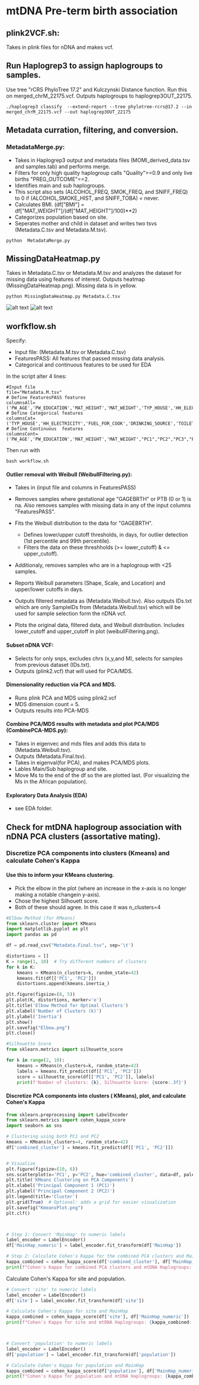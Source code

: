# mtDNA Pre-term birth association


## plink2VCF.sh: 
Takes in plink files for nDNA and makes vcf.

## Run Haplogrep3 to assign haplogroups to samples.

Use tree "rCRS PhyloTree 17.2" and  Kulczynski Distance function. Run this on merged_chrM_22175.vcf. Outputs haplogroups to haplogrep3OUT_22175. 

```
./haplogrep3 classify  --extend-report --tree phylotree-rcrs@17.2 --in merged_chrM_22175.vcf --out haplogrep3OUT_22175
```

## Metadata curration, filtering, and conversion. 
### MetadataMerge.py: 
- Takes in Haplogrep3 output and metadata files (MOMI_derived_data.tsv and samples.tab) and performs merge. 
- Filters for only high quality haplogroup calls "Quality">=0.9 and only live births "PREG_OUTCOME"==2. 
- Identifies main and sub haplogroups. 
- This script also sets (ALCOHOL_FREQ, SMOK_FREQ, and SNIFF_FREQ) to 0 if (ALCOHOL,SMOKE_HIST, and SNIFF_TOBA) = never.
- Calculates BMI. (df["BMI"] = df["MAT_WEIGHT"]/(df["MAT_HEIGHT"]/100)**2)
- Categorizes population based on site. 
- Seperates mother and child in dataset and writes two tsvs (Metadata.C.tsv and Metadata.M.tsv). 
```
python  MetadataMerge.py
```
 
## MissingDataHeatmap.py
Takes in Metadata.C.tsv or Metadata.M.tsv and analyzes the dataset for missing data using features of interest. Outputs heatmap (MissingDataHeatmap.png). Missing data is in yellow. 
```
python MissingDataHeatmap.py Metadata.C.tsv
```
![alt text](https://github.com/jahaltom/mtDNA-Pre-term-birth-association-/blob/main/plots/MissingDataHeatmap.M.png?raw=true)
![alt text](https://github.com/jahaltom/mtDNA-Pre-term-birth-association-/blob/main/plots/MissingDataHeatmap.C.png?raw=true)




## worfkflow.sh
Specify:
- Input file: (Metadata.M.tsv or Metadata.C.tsv)
- FeaturesPASS: All features that passed missing data analysis. 
- Categorical and continuous features to be used for EDA 

In the script alter 4 lines:
```
#Input file
file="Metadata.M.tsv"
# Define FeaturesPASS features
columnsAll=('PW_AGE','PW_EDUCATION','MAT_HEIGHT','MAT_WEIGHT','TYP_HOUSE','HH_ELECTRICITY','FUEL_FOR_COOK','DRINKING_SOURCE','TOILET','WEALTH_INDEX','CHRON_HTN','DIABETES','TB','THYROID','EPILEPSY','BABY_SEX','MainHap','SMOKE_HIST','SMOK_FREQ')
# Define Categorical features
columnsCat=('TYP_HOUSE','HH_ELECTRICITY','FUEL_FOR_COOK','DRINKING_SOURCE','TOILET','WEALTH_INDEX','CHRON_HTN','DIABETES','TB','THYROID','EPILEPSY','BABY_SEX','MainHap','SMOKE_HIST','SMOK_FREQ')
# Define Continuous  features
columnsCont=('PW_AGE','PW_EDUCATION','MAT_HEIGHT','MAT_WEIGHT',"PC1","PC2","PC3","PC4","PC5","PC6","PC7","PC8","PC9","PC10","PC11","PC12","PC13","PC14","PC15","PC16","PC17","PC18","PC19","PC20","C1","C2","C3","C4","C5")
```
Then run with 
```
bash workflow.sh
```


#### Outlier removal with Weibull (WeibullFiltering.py):
- Takes in (input file and columns in FeaturesPASS)  
- Removes samples where gestational age "GAGEBRTH" or  PTB (0 or 1) is na. Also removes samples with missing data in any of the input columns "FeaturesPASS". 
- Fits the Weibull distribution to the data for "GAGEBRTH".
   - Defines lower/upper cutoff thresholds, in days, for outlier detection (1st percentile and 99th percentile).
   - Filters the data on these threshholds (>= lower_cutoff) & <= upper_cutoff). 
- Additionaly, removes samples who are in a haplogroup with <25 samples.

- Reports Weibull parameters (Shape, Scale, and Location) and upper/lower cutoffs in days. 
- Outputs filtered metadata as (Metadata.Weibull.tsv). Also outputs IDs.txt which are only SampleIDs  from (Metadata.Weibull.tsv) which will be used for sample selection form the nDNA vcf. 
- Plots the original data, filtered data, and Weibull distribution. Includes lower_cutoff and upper_cutoff in plot (weibullFiltering.png).


#### Subset nDNA VCF: 
- Selects for only snps, excludes chrs (x,y,and M), selects for samples from previous dataset (IDs.txt). 
- Outputs (plink2.vcf) that will used for PCA/MDS. 

#### Dimensionality reduction via PCA and MDS.
- Runs plink PCA and MDS using plink2.vcf
- MDS dimension count = 5. 
- Outputs results into PCA-MDS


#### Combine PCA/MDS results with metadata and plot PCA/MDS (CombinePCA-MDS.py):    
- Takes in eigenvec and mds files and adds this data to (Metadata.Weibull.tsv). 
- Outputs (Metadata.Final.tsv). 
- Takes in eigenval(for PCA), and makes PCA/MDS plots.
- Lables Main/Sub haplogroup and site.
- Move Ms to the end of the df so the are plotted last. (For visualizing the Ms in the African population).


#### Exploratory Data Analysis (EDA)
- see EDA folder.






## Check for mtDNA haplogroup association with nDNA PCA clusters (assortative mating).



### Discretize PCA components into clusters (Kmeans) and calculate Cohen's Kappa



#### Use this to inform your KMeans clustering. 
- Pick the elbow in the plot (where an increase in the x-axis is no longer making a notable changein y-axis). 
- Chose the highest Silhouett score. 
- Both of these should agree. In this case it was n_clusters=4

```python 
#Elbow Method (for KMeans)
from sklearn.cluster import KMeans
import matplotlib.pyplot as plt
import pandas as pd

df = pd.read_csv("Metadata.Final.tsv", sep='\t')

distortions = []
K = range(1, 10)  # Try different numbers of clusters
for k in K:
    kmeans = KMeans(n_clusters=k, random_state=42)
    kmeans.fit(df[['PC1', 'PC2']])
    distortions.append(kmeans.inertia_)

plt.figure(figsize=(8, 5))
plt.plot(K, distortions, marker='o')
plt.title('Elbow Method for Optimal Clusters')
plt.xlabel('Number of Clusters (k)')
plt.ylabel('Inertia')
plt.show()
plt.savefig("Elbow.png")
plt.close()

#Silhouette Score
from sklearn.metrics import silhouette_score

for k in range(2, 10):
    kmeans = KMeans(n_clusters=k, random_state=42)
    labels = kmeans.fit_predict(df[['PC1', 'PC2']])
    score = silhouette_score(df[['PC1', 'PC2']], labels)
    print(f'Number of clusters: {k}, Silhouette Score: {score:.3f}')


```

#### Discretize PCA components into clusters ( KMeans), plot, and calculate Cohen's Kappa
```python
from sklearn.preprocessing import LabelEncoder
from sklearn.metrics import cohen_kappa_score
import seaborn as sns

# Clustering using both PC1 and PC2
kmeans = KMeans(n_clusters=4, random_state=42)
df['combined_cluster'] = kmeans.fit_predict(df[['PC1', 'PC2']])


# Visualize 
plt.figure(figsize=(10, 6))
sns.scatterplot(x='PC1', y='PC2', hue='combined_cluster', data=df, palette='viridis', style=df['combined_cluster'], markers=True, s=100)
plt.title('KMeans Clustering on PCA Components')
plt.xlabel('Principal Component 1 (PC1)')
plt.ylabel('Principal Component 2 (PC2)')
plt.legend(title='Cluster')
plt.grid(True)  # Optional: adds a grid for easier visualization
plt.savefig("KmeansPlot.png")
plt.clf()



# Step 1: Convert 'MainHap' to numeric labels
label_encoder = LabelEncoder()
df['MainHap_numeric'] = label_encoder.fit_transform(df['MainHap'])

# Step 2: Calculate Cohen's Kappa for the combined PCA clusters and MainHap
kappa_combined = cohen_kappa_score(df['combined_cluster'], df['MainHap_numeric'])
print(f"Cohen's Kappa for combined PCA clusters and mtDNA Haplogroups: {kappa_combined:.3f}")

```

Calculate Cohen's Kappa for site and population.

```python
# Convert 'site' to numeric labels
label_encoder = LabelEncoder()
df['site'] = label_encoder.fit_transform(df['site'])

# Calculate Cohen's Kappa for site and MainHap
kappa_combined = cohen_kappa_score(df['site'], df['MainHap_numeric'])
print(f"Cohen's Kappa for site and mtDNA Haplogroups: {kappa_combined:.3f}")



# Convert 'population' to numeric labels
label_encoder = LabelEncoder()
df['population'] = label_encoder.fit_transform(df['population'])

# Calculate Cohen's Kappa for population and MainHap
kappa_combined = cohen_kappa_score(df['population'], df['MainHap_numeric'])
print(f"Cohen's Kappa for population and mtDNA Haplogroups: {kappa_combined:.3f}")

```

